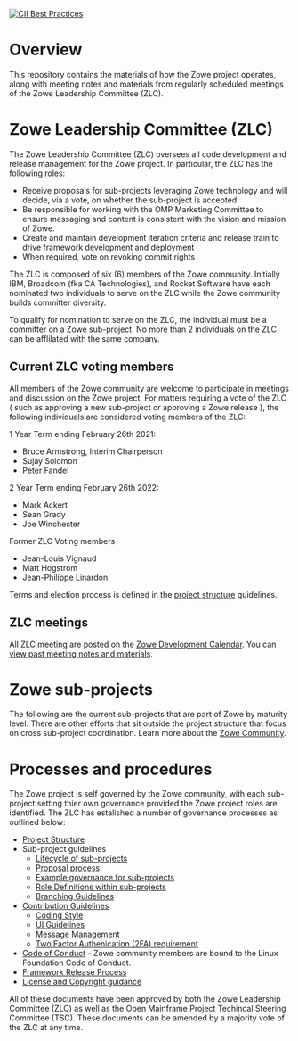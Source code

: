 [![CII Best Practices](https://bestpractices.coreinfrastructure.org/projects/2226/badge)](https://bestpractices.coreinfrastructure.org/projects/2226)

# Overview

This repository contains the materials of how the Zowe project operates, along with meeting notes and materials from regularly scheduled meetings of the Zowe Leadership Committee (ZLC).

# Zowe Leadership Committee (ZLC)

The Zowe Leadership Committee (ZLC) oversees all code development and release management for the Zowe project. In particular, the ZLC has the following roles:

* Receive proposals for sub-projects leveraging Zowe technology and will decide, via a vote, on whether the sub-project is accepted.
*	Be responsible for working with the OMP Marketing Committee to ensure messaging and content is consistent with the vision and mission of Zowe.
*	Create and maintain development iteration criteria and release train to drive framework development and deployment
*	When required, vote on revoking commit rights

The ZLC is composed of six (6) members of the Zowe community. Initially IBM, Broadcom (fka CA Technologies), and Rocket Software have each nominated two individuals to serve on the ZLC while the Zowe community builds committer diversity.

To qualify for nomination to serve on the ZLC, the individual must be a committer on a Zowe sub-project. No more than 2 individuals on the ZLC can be afflilated with the same company.

## Current ZLC voting members

All members of the Zowe community are welcome to participate in meetings and discussion on the Zowe project. For matters requiring a vote of the ZLC ( such as approving a new sub-project or approving a Zowe release ), the following individuals are considered voting members of the ZLC:

1 Year Term ending February 26th 2021:

- Bruce Armstrong, Interim Chairperson
- Sujay Solomon
- Peter Fandel

2 Year Term ending February 26th 2022:

- Mark Ackert
- Sean Grady
- Joe Winchester


Former ZLC Voting members

- Jean-Louis Vignaud
- Matt Hogstrom
- Jean-Philippe Linardon

Terms and election process is defined in the [project structure](process/structure.md) guidelines.

## ZLC meetings

All ZLC meeting are posted on the [Zowe Development Calendar](https://lists.openmainframeproject.org/g/zowe-dev/calendar). You can [view past meeting notes and materials](meetings).

# Zowe sub-projects

The following are the current sub-projects that are part of Zowe by maturity level. There are other efforts that sit outside the project structure that focus on cross sub-project coordination. Learn more about the [Zowe Community](https://github.com/zowe/community).

# Processes and procedures

The Zowe project is self governed by the Zowe community, with each sub-project setting thier own governance provided the Zowe project roles are identified. The ZLC has estalished a number of governance processes as outlined below:

- [Project Structure](process/structure.md)
- Sub-project guidelines
   - [Lifecycle of sub-projects](process/stages.md)
   - [Proposal process](process/proposal_process.md)
   - [Example governance for sub-projects](process/example_governance.md)
   - [Role Definitions within sub-projects](process/roles.md)
   - [Branching Guidelines](process/BranchesGuideline.md)
- [Contribution Guidelines](CONTRIBUTING.md)
   - [Coding Style](process/CODING_STYLE.md)
   - [UI Guidelines](process/UI_GUIDELINES.md)
   - [Message Management](process/messageManagement.md)
   - [Two Factor Authenication (2FA) requirement](process/2factor-authentication.md)
- [Code of Conduct](https://www.linuxfoundation.org/code-of-conduct/) - Zowe community members are bound to the Linux Foundation Code of Conduct.
- [Framework Release Process](process/release.md)
- [License and Copyright guidance](process/LicenseAndCopyrightGuidance.md)

All of these documents have been approved by both the Zowe Leadership Committee (ZLC) as well as the Open Mainframe Project Techincal Steering Committee (TSC). These documents can be amended by a majority vote of the ZLC at any time.
